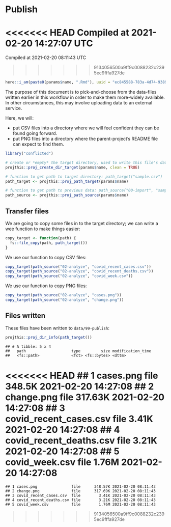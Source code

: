 Publish
================
<<<<<<< HEAD
Compiled at 2021-02-20 14:27:07 UTC
=======
Compiled at 2021-02-20 08:11:43 UTC
>>>>>>> 9134056500a9ff9c0088232c2395ec9fffa927de

``` r
here::i_am(paste0(params$name, ".Rmd"), uuid = "ec845588-783a-4d74-9389-81c54875c3c3")
```

The purpose of this document is to pick-and-choose from the data-files
written earlier in this workflow in order to make them more-widely
available. In other circumstances, this may involve uploading data to an
external service.

Here, we will:

-   put CSV files into a directory where we will feel confident they can
    be found going forward.
-   put PNG files into a directory where the parent-project’s README
    file can expect to find them.

``` r
library("conflicted")
```

``` r
# create or *empty* the target directory, used to write this file's data: 
projthis::proj_create_dir_target(params$name, clean = TRUE)

# function to get path to target directory: path_target("sample.csv")
path_target <- projthis::proj_path_target(params$name)

# function to get path to previous data: path_source("00-import", "sample.csv")
path_source <- projthis::proj_path_source(params$name)
```

## Transfer files

We are going to copy some files in to the target directory; we can write
a wee function to make things easier:

``` r
copy_target <- function(path) {
  fs::file_copy(path, path_target())
}
```

We use our function to copy CSV files:

``` r
copy_target(path_source("02-analyze", "covid_recent_cases.csv"))
copy_target(path_source("02-analyze", "covid_recent_deaths.csv"))
copy_target(path_source("02-analyze", "covid_week.csv"))
```

We use our function to copy PNG files:

``` r
copy_target(path_source("02-analyze", "cases.png"))
copy_target(path_source("02-analyze", "change.png"))
```

## Files written

These files have been written to `data/99-publish`:

``` r
projthis::proj_dir_info(path_target())
```

    ## # A tibble: 5 x 4
    ##   path                    type         size modification_time  
    ##   <fs::path>              <fct> <fs::bytes> <dttm>             
<<<<<<< HEAD
    ## 1 cases.png               file       348.5K 2021-02-20 14:27:08
    ## 2 change.png              file      317.63K 2021-02-20 14:27:08
    ## 3 covid_recent_cases.csv  file        3.41K 2021-02-20 14:27:08
    ## 4 covid_recent_deaths.csv file        3.21K 2021-02-20 14:27:08
    ## 5 covid_week.csv          file        1.76M 2021-02-20 14:27:08
=======
    ## 1 cases.png               file      348.57K 2021-02-20 08:11:43
    ## 2 change.png              file      317.69K 2021-02-20 08:11:43
    ## 3 covid_recent_cases.csv  file        3.41K 2021-02-20 08:11:43
    ## 4 covid_recent_deaths.csv file        3.21K 2021-02-20 08:11:43
    ## 5 covid_week.csv          file        1.76M 2021-02-20 08:11:43
>>>>>>> 9134056500a9ff9c0088232c2395ec9fffa927de
